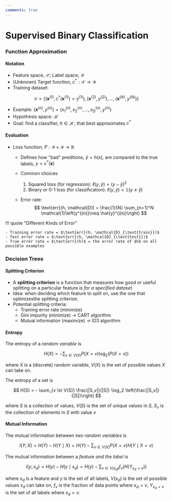 ```yaml
---
comments: true
---
```


# Supervised Binary Classification

### Function Approximation

#### Notation

- Feature space, $\mathcal{X}$; Label space, $\mathcal{Y}$
- (*Unknown*) Target function, $c^*: \mathcal{X} \to \mathcal{Y}$
- Training dataset:

$$
\mathcal{D} = \left\{\left(\mathbf{x}^{(1)}, c^*\left(\mathbf{x}^{(1)}\right) = y^{(1)}\right), \left(\mathbf{x}^{(2)}, y^{(2)}\right), \dots, \left(\mathbf{x}^{(N)}, y^{(N)}\right)\right\}
$$

- Example: $\left(\mathbf{x}^{(n)}, y^{(n)}\right) = \left(x_1^{(n)}, x_2^{(n)}, \dots, x_D^{(n)}, y^{(n)}\right)$
- Hypothesis space: $\mathcal{H}$
- Goal: find a classifier, $h \in \mathcal{H}$, that best approximates $c^*$

#### Evaluation

- Loss function, $P: \mathcal{Y} \times \mathcal{Y} \to \mathbb{R}$

	- Defines how "bad" preditions, $\hat{y} = h(x)$, are compared to the true labels, $y = c^*(\mathbf{x})$
	- Common choices
		
		1. Squared loss (for regression): $\ell (y, \hat{y}) = (y-\hat{y})^2$
		2. Binary or 0-1 loss (for classification): $\ell(y,\hat{y}) = \mathbb{1} (y\neq \hat{y})$
	- Error rate:
$$
\text{err}(h, \mathcal{D}) = \frac{1}{N} \sum_{n=1}^N \mathcal{1}\left(y^{(n)}\neq \hat{y}^{(n)}\right) 
$$

!!! quote "Different Kinds of Error"

	- Training error rate = $\text{err}(h, \mathcal{D}_{\text{train}})$
	- Test error rate = $\text{err}(h, \mathcal{D}_{\text{test}})$
	- True error rate = $\text{err}(h)$ = the error rate of $h$ on all possible examples

### Decision Trees

#### Splitting Criterion

- A **splitting criterion** is a function that measures how good or useful splitting on a particular feature is *for a specified dataset*.
- Idea: when deciding which feature to split on, use the one that optimizesthe splitting criterion.
- Potential splitting criteria:
	- Training error rate (minimize)
 	- Gini impurity (minimize) → CART algorithm
	- Mutual information (maximize) → ID3 algorithm

#### Entropy

The entropy of a *random variable* is

$$
H(X) = - \sum_{v \in V(X)} P(X = v) \log_2 (P(X = v))
$$

where $X$ is a (discrete) random variable, $V(X)$ is the set of possible values $X$ can take on.

The entropy of a set is

$$
H(S) = - \sum_{v \in V(S)} \frac{|S_v|}{|S|} \log_2 \left(\frac{|S_v|}{|S|}\right)
$$

where $S$ is a collection of values, $V(S)$ is the set of unique values in $S$, $S_v$ is the collection of elements in $S$ with value $v$

#### Mutual Information

The mutual information between *two random variables* is

$$
I(Y;X) = H(Y) - H(Y \mid X) = H(Y) - \sum_{v \in V(X)} P(X = v) H(Y \mid X = v)
$$

The mutual information between a *feature and the label* is

$$
I(y;x_d) = H(y) - H(y \mid x_d) = H(y) - \sum_{v \in V(x_d)} f_v(H(Y_{x_d = v}))
$$

where $x_d$ is a feature and $y$ is the set of all labels, $V(x_d)$ is the set of possible values $x_d$ can take on, $f_v$ is the fraction of data points where $x_d = v$, $Y_{x_d = v}$ is the set of all labels where $x_d = v$.